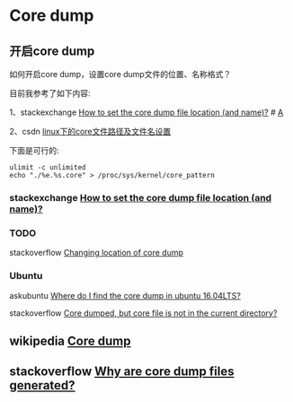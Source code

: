 # Core dump

## 开启core dump

如何开启core dump，设置core dump文件的位置、名称格式？

目前我参考了如下内容:

1、stackexchange [How to set the core dump file location (and name)?](https://unix.stackexchange.com/questions/192716/how-to-set-the-core-dump-file-location-and-name) # [A](https://unix.stackexchange.com/a/192836)

2、csdn [linux下的core文件路径及文件名设置](https://blog.csdn.net/qq_15437667/article/details/83934113)

下面是可行的: 

```shell
ulimit -c unlimited
echo "./%e.%s.core" > /proc/sys/kernel/core_pattern
```



### stackexchange [How to set the core dump file location (and name)?](https://unix.stackexchange.com/questions/192716/how-to-set-the-core-dump-file-location-and-name)



### TODO

stackoverflow [Changing location of core dump](https://stackoverflow.com/questions/16048101/changing-location-of-core-dump)



### Ubuntu

askubuntu [Where do I find the core dump in ubuntu 16.04LTS?](https://askubuntu.com/questions/966407/where-do-i-find-the-core-dump-in-ubuntu-16-04lts)

stackoverflow [Core dumped, but core file is not in the current directory?](https://stackoverflow.com/questions/2065912/core-dumped-but-core-file-is-not-in-the-current-directory)

## wikipedia [Core dump](https://en.wikipedia.org/wiki/Core_dump)



## stackoverflow [Why are core dump files generated?](https://stackoverflow.com/questions/775872/why-are-core-dump-files-generated)